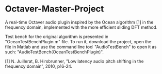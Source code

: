 # Octaver-Master-Project
A real-time Octaver audio plugin inspired by the Ocean algorithm [1] in the frequency domain, implemented with the more efficient sliding DFT method.

Test bench for the original algorithm is presented in "OceanTestBenchPlugin.m" file.
To run it, download the project, open the file in Matlab and use the command line tool "AudioTestBench" to open it as such:
"AudioTestBench(OceanTestBenchPlugin)".








[1] N. Juillerat, B. Hirsbrunner, ”Low latency audio pitch shifting in the frequency domain”, 2010, p16-24.
